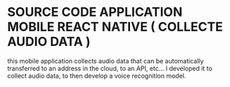 # SOURCE CODE APPLICATION MOBILE REACT NATIVE ( COLLECTE AUDIO DATA )
this mobile application collects audio data that can be automatically transferred to an address in the cloud, to an API, etc...
I developed it to collect audio data, to then develop a voice recognition model.

